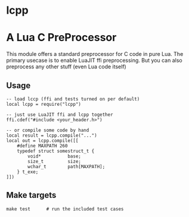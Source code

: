 lcpp
====

# A Lua C PreProcessor

This module offers a standard preprocessor for C code in pure Lua. 
The primary usecase is to enable LuaJIT ffi preprocessing.
But you can also preprocess any other stuff (even Lua code itself)


## Usage
    -- load lccp (ffi and tests turned on per default)
    local lcpp = require("lcpp")
        
    -- just use LuaJIT ffi and lcpp together
    ffi.cdef("#include <your_header.h>")

    -- or compile some code by hand
    local result = lcpp.compile("...")
    local out = lcpp.compile([[
        #define MAXPATH 260
        typedef struct somestruct_t {
            void*          base;
            size_t         size;
            wchar_t        path[MAXPATH];
        } t_exe;
    ]])

## Make targets
    make test      # run the included test cases
